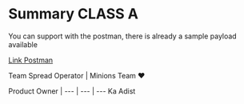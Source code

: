 # Summary CLASS A

You can support with the postman, there is already a sample payload available

[Link Postman](https://app.getpostman.com/join-team?invite_code=eb35c0369218856e69af3b3f79e64c6d&ws=8bcb1e25-558e-49c3-bd40-bc501364b93ce)

Team Spread Operator | Minions Team :heart: 


Product Owner | 
--- | --- | ---
Ka Adist 


